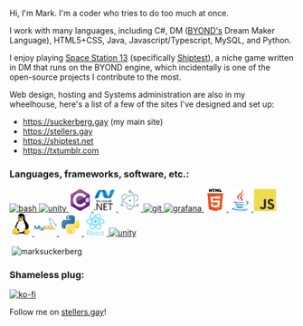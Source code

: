 Hi, I'm Mark. I'm a coder who tries to do too much at once.

I work with many languages, including C#, DM (<a href="https://secure.byond.com/">BYOND's</a> Dream Maker Language), HTML5+CSS, Java, Javascript/Typescript, MySQL, and Python.

I enjoy playing <a href="https://spacestation13.com">Space Station 13</a> (specifically <a href="https://shiptest.net">Shiptest</a>), a niche game written in DM that runs on the BYOND engine, which incidentally is one of the open-source projects I contribute to the most.

Web design, hosting and Systems administration are also in my wheelhouse, here's a list of a few of the sites I've designed and set up:
- <https://suckerberg.gay> (my main site)
- <https://stellers.gay>
- <https://shiptest.net>
- <https://txtumblr.com>

<h3 align="left">Languages, frameworks, software, etc.:</h3>
<p align="left"> 
  <a href="https://www.gnu.org/software/bash/" target="_blank"> <img src="https://www.vectorlogo.zone/logos/gnu_bash/gnu_bash-icon.svg" alt="bash" width="40" height="40"/> </a> 
  <a href="https://secure.byond.com/" target="_blank"> <img src="https://secure.byond.com/rsc/dev64ba.png" alt="unity" width="40" height="40"/>  </a>
  <a href="https://www.w3schools.com/cs/" target="_blank"> <img src="https://raw.githubusercontent.com/devicons/devicon/master/icons/csharp/csharp-original.svg" alt="csharp" width="40" height="40"/> </a> 
  <a href="https://dotnet.microsoft.com/" target="_blank"> <img src="https://raw.githubusercontent.com/devicons/devicon/master/icons/dot-net/dot-net-original-wordmark.svg" alt="dotnet" width="40" height="40"/> </a> 
  <a href="https://www.electronjs.org" target="_blank"> <img src="https://raw.githubusercontent.com/devicons/devicon/master/icons/electron/electron-original.svg" alt="electron" width="40" height="40"/> </a> 
  <a href="https://git-scm.com/" target="_blank"> <img src="https://www.vectorlogo.zone/logos/git-scm/git-scm-icon.svg" alt="git" width="40" height="40"/> </a> 
  <a href="https://grafana.com" target="_blank"> <img src="https://www.vectorlogo.zone/logos/grafana/grafana-icon.svg" alt="grafana" width="40" height="40"/> </a> 
  <a href="https://www.w3.org/html/" target="_blank"> <img src="https://raw.githubusercontent.com/devicons/devicon/master/icons/html5/html5-original-wordmark.svg" alt="html5" width="40" height="40"/> </a> 
  <a href="https://www.java.com" target="_blank"> <img src="https://raw.githubusercontent.com/devicons/devicon/master/icons/java/java-original.svg" alt="java" width="40" height="40"/> </a> 
  <a href="https://developer.mozilla.org/en-US/docs/Web/JavaScript" target="_blank"> <img src="https://raw.githubusercontent.com/devicons/devicon/master/icons/javascript/javascript-original.svg" alt="javascript" width="40" height="40"/> </a> 
  <a href="https://www.linux.org/" target="_blank"> <img src="https://raw.githubusercontent.com/devicons/devicon/master/icons/linux/linux-original.svg" alt="linux" width="40" height="40"/> </a> 
  <a href="https://www.mysql.com/" target="_blank"> <img src="https://raw.githubusercontent.com/devicons/devicon/master/icons/mysql/mysql-original-wordmark.svg" alt="mysql" width="40" height="40"/> </a> 
  <a href="https://www.python.org" target="_blank"> <img src="https://raw.githubusercontent.com/devicons/devicon/master/icons/python/python-original.svg" alt="python" width="40" height="40"/> </a> 
  <a href="https://reactjs.org/" target="_blank"> <img src="https://raw.githubusercontent.com/devicons/devicon/master/icons/react/react-original-wordmark.svg" alt="react" width="40" height="40"/> </a> 
  <a href="https://unity.com/" target="_blank"> <img src="https://www.vectorlogo.zone/logos/unity3d/unity3d-icon.svg" alt="unity" width="40" height="40"/> </a> 
</p>

<p>&nbsp;<img align="center" src="https://github-readme-stats.vercel.app/api?username=marksuckerberg&show_icons=true&theme=dark&locale=en" alt="marksuckerberg" /></p>

<h3 align="left">Shameless plug:</h3>

[![ko-fi](https://ko-fi.com/img/githubbutton_sm.svg)](https://ko-fi.com/Z8Z71ML9I)

Follow me on [stellers.gay](https://social.stellers.gay/mark)!
